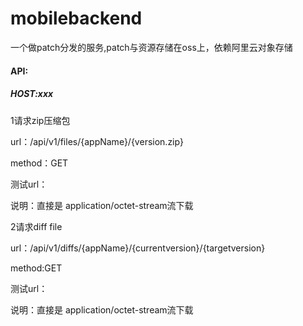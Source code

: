 # mobilebackend
一个做patch分发的服务,patch与资源存储在oss上，依赖阿里云对象存储

#### API:

##### HOST:xxx

1请求zip压缩包

url：/api/v1/files/{appName}/{version.zip}

method：GET

测试url：  

说明：直接是 application/octet-stream流下载

2请求diff file

url：/api/v1/diffs/{appName}/{currentversion}/{targetversion}

method:GET

测试url：

说明：直接是 application/octet-stream流下载

